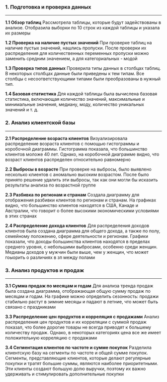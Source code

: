 ### 1. Подготовка и проверка данных
---
**1.1 Обзор таблиц**
Рассмотрела таблицы, которые будут задействованы в анализе. Отобразила выборки по 10 строк из каждой таблицы и указала их размеры

**1.2 Проверка на наличие пустых значений**
При проверке таблиц на наличие пустых значений, нашлись пропуски. После проверки их распределения для количественных переменных пропуски можно заменить средним значением, а для категориальных - модой

**1.3 Проверка типов данных**
Проверила типы данных в столбцах таблиц. В некоторых столбцах данные были приведены к тем типам. Все столбцы с несоответствующими типами были преобразованы в нужный тип.

**1.4 Базовая статистика**
Для каждой таблицы была вычислена базовая статистика, включающая количество значений, максимальные и минимальные значения, медиану, моду, количество уникальных значений и т. д. 

### 2. Анализ клиентской базы
---
**2.1 Распределение возраста клиентов**
Визуализировала распределение возраста клиентов с помощью гистограммы и коробочной диаграммы. Гистограмма показала, что большинство клиентов моложе 40 лет. Однако, на коробочной диаграмме видно, что возраст клиентов распределен относительно равномерно

**2.2 Выбросы в возрасте**
При проверке на выбросы, было выявлено несколько клиентов с аномально высоким возрастом. После было принято решение удалить эти выбросы, так как они могли бы исказить результаты анализа по возрастной группе

**2.3 Разбивка по регионам и странам**
Создала диаграмму для отображения разбивки клиентов по регионам и странам. На графиках видно, что большинство клиентов находятся в США, Канаде и Австралии, что говорит о более высокими экономическими условиями в этих странах

**2.4 Распределение дохода клиентов**
Для распределения доходов клиентов была создана диаграмма для общего дохода, а также по полу, семейному положению, сфере деятельности и регионам. Графики показали, что доходы большинства клиентов находятся в пределах среднего уровня, с небольшими выбросами, особенно среди женщин. Медианы доходов у мужчин были выше, чем у женщин, что может гоыорить о различиях в зп между полами

### 3. Анализ продуктов и продаж
---
**3.1 Сумма продаж по месяцам и годам**
Для анализа тренда продаж была создана диаграмма, отображающая общую сумму продаж по месяцам и годам. На графике можно определить сезонность: продажи стабильно растут в зимние месяцы и падают в летние, что может быть связано с праздниками

**3.3 Распределение цен продуктов и корреляция с продажами**
Анализ распределения цен продуктов и их корреляции с суммой продаж показал, что более дорогие товары не всегда приводят к большему количеству продаж. Однако, в некоторых категориях цена все же имеет положительную корреляцию с продажами

**3.4 Сегментация клиентов по частоте и сумме покупок**
Разделила клиентскую базу на сегменты по частоте и общей сумме покупок. Сегменты, представляющие клиентов, которые делают регулярные покупки и тратят большие суммы, являются наиболее приоритетными. Эти клиенты создают большую долю выручки, поэтому их важно удерживать и стимулировать дополнительные покупки
